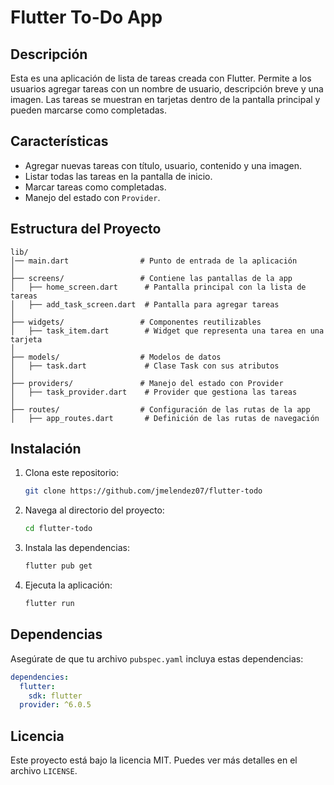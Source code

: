 # Flutter To-Do App

## Descripción
Esta es una aplicación de lista de tareas creada con Flutter. Permite a los usuarios agregar tareas con un nombre de usuario, descripción breve y una imagen. Las tareas se muestran en tarjetas dentro de la pantalla principal y pueden marcarse como completadas.

## Características
- Agregar nuevas tareas con título, usuario, contenido y una imagen.
- Listar todas las tareas en la pantalla de inicio.
- Marcar tareas como completadas.
- Manejo del estado con `Provider`.

## Estructura del Proyecto
```
lib/
│── main.dart                # Punto de entrada de la aplicación
│
├── screens/                 # Contiene las pantallas de la app
│   ├── home_screen.dart      # Pantalla principal con la lista de tareas
│   ├── add_task_screen.dart  # Pantalla para agregar tareas
│
├── widgets/                 # Componentes reutilizables
│   ├── task_item.dart        # Widget que representa una tarea en una tarjeta
│
├── models/                  # Modelos de datos
│   ├── task.dart             # Clase Task con sus atributos
│
├── providers/               # Manejo del estado con Provider
│   ├── task_provider.dart    # Provider que gestiona las tareas
│
├── routes/                  # Configuración de las rutas de la app
│   ├── app_routes.dart       # Definición de las rutas de navegación
```

## Instalación
1. Clona este repositorio:
   ```sh
   git clone https://github.com/jmelendez07/flutter-todo
   ```
2. Navega al directorio del proyecto:
   ```sh
   cd flutter-todo
   ```
3. Instala las dependencias:
   ```sh
   flutter pub get
   ```
4. Ejecuta la aplicación:
   ```sh
   flutter run
   ```

## Dependencias
Asegúrate de que tu archivo `pubspec.yaml` incluya estas dependencias:
```yaml
dependencies:
  flutter:
    sdk: flutter
  provider: ^6.0.5
```

## Licencia
Este proyecto está bajo la licencia MIT. Puedes ver más detalles en el archivo `LICENSE`.


